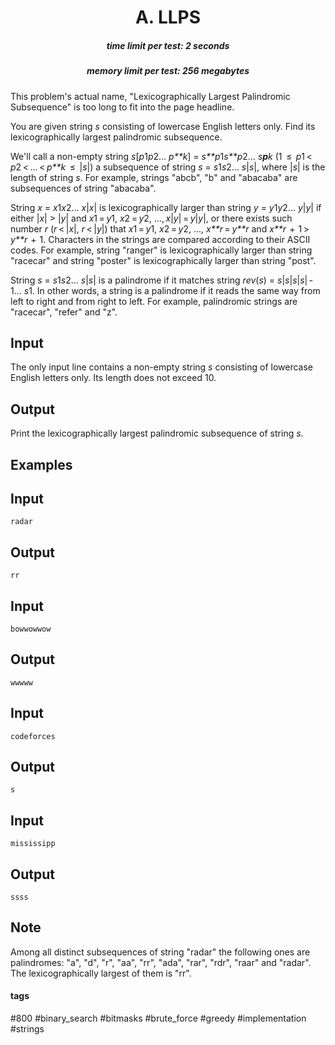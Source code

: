 <h1 style='text-align: center;'> A. LLPS</h1>

<h5 style='text-align: center;'>time limit per test: 2 seconds</h5>
<h5 style='text-align: center;'>memory limit per test: 256 megabytes</h5>

This problem's actual name, "Lexicographically Largest Palindromic Subsequence" is too long to fit into the page headline.

You are given string *s* consisting of lowercase English letters only. Find its lexicographically largest palindromic subsequence.

We'll call a non-empty string *s*[*p*1*p*2... *p**k*] = *s**p*1*s**p*2... *s**p**k* (1  ≤  *p*1 < *p*2 < ... < *p**k*  ≤  |*s*|) a subsequence of string *s* = *s*1*s*2... *s*|*s*|, where |*s*| is the length of string *s*. For example, strings "abcb", "b" and "abacaba" are subsequences of string "abacaba".

String *x* = *x*1*x*2... *x*|*x*| is lexicographically larger than string *y* = *y*1*y*2... *y*|*y*| if either |*x*| > |*y*| and *x*1 = *y*1, *x*2 = *y*2, ..., *x*|*y*| = *y*|*y*|, or there exists such number *r* (*r* < |*x*|, *r* < |*y*|) that *x*1 = *y*1, *x*2 = *y*2, ..., *x**r* = *y**r* and *x**r*  +  1 > *y**r*  +  1. Characters in the strings are compared according to their ASCII codes. For example, string "ranger" is lexicographically larger than string "racecar" and string "poster" is lexicographically larger than string "post".

String *s* = *s*1*s*2... *s*|*s*| is a palindrome if it matches string *rev*(*s*) = *s*|*s*|*s*|*s*| - 1... *s*1. In other words, a string is a palindrome if it reads the same way from left to right and from right to left. For example, palindromic strings are "racecar", "refer" and "z".

## Input

The only input line contains a non-empty string *s* consisting of lowercase English letters only. Its length does not exceed 10.

## Output

Print the lexicographically largest palindromic subsequence of string *s*.

## Examples

## Input


```
radar  

```
## Output


```
rr  

```
## Input


```
bowwowwow  

```
## Output


```
wwwww  

```
## Input


```
codeforces  

```
## Output


```
s  

```
## Input


```
mississipp  

```
## Output


```
ssss  

```
## Note

Among all distinct subsequences of string "radar" the following ones are palindromes: "a", "d", "r", "aa", "rr", "ada", "rar", "rdr", "raar" and "radar". The lexicographically largest of them is "rr".



#### tags 

#800 #binary_search #bitmasks #brute_force #greedy #implementation #strings 